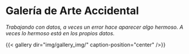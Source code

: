 # Galería de Arte Accidental

*Trabajando con datos, a veces un error hace aparecer algo hermoso. A veces lo hermoso está en los propios datos.*

{{< gallery dir="img/gallery_img/" caption-position="center" />}}

